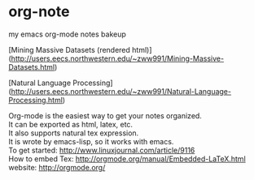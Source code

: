 org-note
========

my emacs org-mode notes bakeup

[Mining Massive Datasets (rendered html)]
(http://users.eecs.northwestern.edu/~zww991/Mining-Massive-Datasets.html)

[Natural Language Processing]
(http://users.eecs.northwestern.edu/~zww991/Natural-Language-Processing.html)

Org-mode is the easiest way to get your notes organized.   
It can be exported as html, latex, etc.  
It also supports natural tex expression.  
It is wrote by emacs-lisp, so it works with emacs.  
To get started: http://www.linuxjournal.com/article/9116  
How to embed Tex: http://orgmode.org/manual/Embedded-LaTeX.html  
website: http://orgmode.org/  
